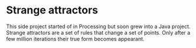 <!--
  id: 2275
  slug: strange-attractors
  type: fortpolio
  categories: frontend, 3D, video, open source, illustration
  tags: Processing, interaction design, Java, math, cool shit, concept
  clients: 
  collaboration: 
  prizes: 
  thumbnail: L84.jpg
  image: L84.jpg
  images: Lorenz-4600-18500-600-3-4000.jpg, L84.jpg, Latoocarfian-2304-2991-856-4738-3673-4877.jpg, Lorenz84-225-2391-2665-1218-48-11.jpg, Lorenz84-225-2391-2665-1236-48.jpg, Lorenz84-1235-655-946-484-356.jpg, Lorenz84-12700-04809-11237-03526-02731.jpg
  inCv: false
  inPortfolio: true
  dateFrom: 2006-06-01
  dateTo: 2006-08-01
-->

# Strange attractors

<p>This side project started of in Processing but soon grew into a Java project. Strange attractors are a set of rules that change a set of points. Only after a few million iterations their true form becomes appearant.</p>